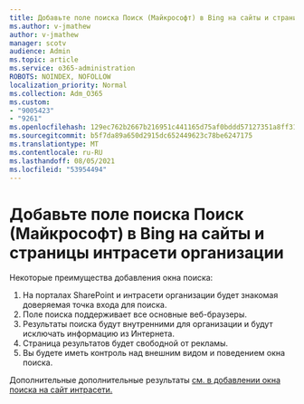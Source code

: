 ```yaml
---
title: Добавьте поле поиска Поиск (Майкрософт) в Bing на сайты и страницы интрасети организации
ms.author: v-jmathew
author: v-jmathew
manager: scotv
audience: Admin
ms.topic: article
ms.service: o365-administration
ROBOTS: NOINDEX, NOFOLLOW
localization_priority: Normal
ms.collection: Adm_O365
ms.custom:
- "9005423"
- "9261"
ms.openlocfilehash: 129ec762b2667b216951c441165d75af0bddd57127351a8ff31fc2793e4479d8
ms.sourcegitcommit: b5f7da89a650d2915dc652449623c78be6247175
ms.translationtype: MT
ms.contentlocale: ru-RU
ms.lasthandoff: 08/05/2021
ms.locfileid: "53954494"
---
```

# <a name="add-a-search-box-for-microsoft-search-in-bing-to-your-organizations-intranet-sites-and-pages"></a>Добавьте поле поиска Поиск (Майкрософт) в Bing на сайты и страницы интрасети организации

Некоторые преимущества добавления окна поиска:

1. На порталах SharePoint и интрасети организации будет знакомая доверяемая точка входа для поиска.
2. Поле поиска поддерживает все основные веб-браузеры.
3. Результаты поиска будут внутренними для организации и будут исключать информацию из Интернета.
4. Страница результатов будет свободной от рекламы.
5. Вы будете иметь контроль над внешним видом и поведением окна поиска.

Дополнительные дополнительные результаты [см. в добавлении окна поиска на сайт интрасети.](https://go.microsoft.com/fwlink/?linkid=2151387)
